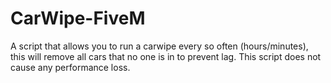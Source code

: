 # CarWipe-FiveM
 A script that allows you to run a carwipe every so often (hours/minutes), this will remove all cars that no one is in to prevent lag. This script does not cause any performance loss.
